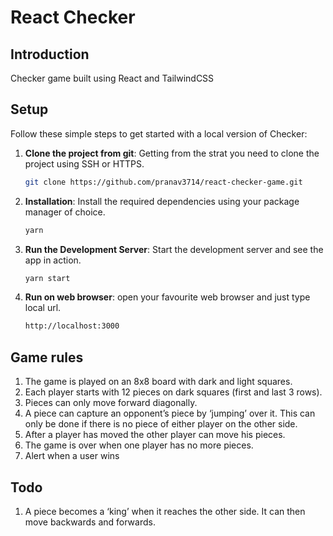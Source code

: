 # React Checker

## Introduction

Checker game built using React and TailwindCSS

## Setup

Follow these simple steps to get started with a local version of Checker:

1. **Clone the project from git**: Getting from the strat you need to clone the project using SSH or HTTPS.

   ```bash
   git clone https://github.com/pranav3714/react-checker-game.git
   ```

2. **Installation**: Install the required dependencies using your package manager of choice.

   ```bash
   yarn
   ```

3. **Run the Development Server**: Start the development server and see the app in action.

   ```bash
   yarn start
   ```

4. **Run on web browser**: open your favourite web browser and just type local url.

   ```bash
   http://localhost:3000
   ```

## Game rules

1. The game is played on an 8x8 board with dark and light squares.
2. Each player starts with 12 pieces on dark squares (first and last 3 rows).
3. Pieces can only move forward diagonally.
4. A piece can capture an opponent’s piece by ‘jumping’ over it. This can only be done if there is no piece of either player on the other side.
5. After a player has moved the other player can move his pieces.
6. The game is over when one player has no more pieces.
7. Alert when a user wins


## Todo
1. A piece becomes a ‘king’ when it reaches the other side. It can then move backwards and forwards.
